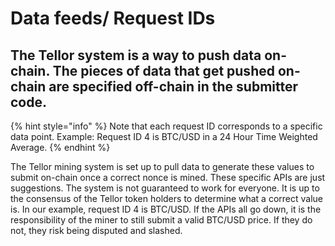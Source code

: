 # Data feeds/ Request IDs

## The Tellor system is a way to push data on-chain.  The  **pieces of data that get pushed on-chain are specified off-chain in the submitter code.**

{% hint style="info" %}
Note that each request ID corresponds to a specific data point.  Example:  Request ID 4 is BTC/USD in a 24 Hour Time Weighted Average.
{% endhint %}

The Tellor mining system is set up to pull data to generate these values to submit on-chain once a correct nonce is mined. These specific APIs are just suggestions. The system is not guaranteed to work for everyone. It is up to the consensus of the Tellor token holders to determine what a correct value is.  In our example, request ID 4 is BTC/USD. If the APIs all go down, it is the responsibility of the miner to still submit a valid BTC/USD price. If they do not, they risk being disputed and slashed.  




